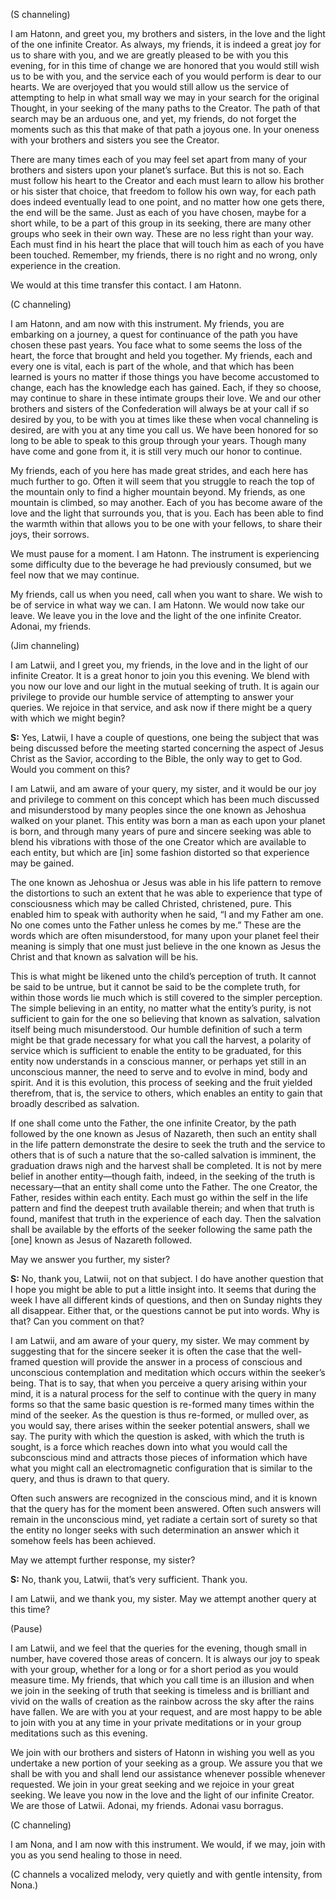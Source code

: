 <p class="channel-type">(S channeling)</p>
<p>I am Hatonn, and greet you, my brothers and sisters, in the love and the light of the one infinite Creator. As always, my friends, it is indeed a great joy for us to share with you, and we are greatly pleased to be with you this evening, for in this time of change we are honored that you would still wish us to be with you, and the service each of you would perform is dear to our hearts. We are overjoyed that you would still allow us the service of attempting to help in what small way we may in your search for the original Thought, in your seeking of the many paths to the Creator. The path of that search may be an arduous one, and yet, my friends, do not forget the moments such as this that make of that path a joyous one. In your oneness with your brothers and sisters you see the Creator.</p>
<p>There are many times each of you may feel set apart from many of your brothers and sisters upon your planet’s surface. But this is not so. Each must follow his heart to the Creator and each must learn to allow his brother or his sister that choice, that freedom to follow his own way, for each path does indeed eventually lead to one point, and no matter how one gets there, the end will be the same. Just as each of you have chosen, maybe for a short while, to be a part of this group in its seeking, there are many other groups who seek in their own way. These are no less right than your way. Each must find in his heart the place that will touch him as each of you have been touched. Remember, my friends, there is no right and no wrong, only experience in the creation.</p>
<p>We would at this time transfer this contact. I am Hatonn.</p>
<p class="channel-type">(C channeling)</p>
<p>I am Hatonn, and am now with this instrument. My friends, you are embarking on a journey, a quest for continuance of the path you have chosen these past years. You face what to some seems the loss of the heart, the force that brought and held you together. My friends, each and every one is vital, each is part of the whole, and that which has been learned is yours no matter if those things you have become accustomed to change, each has the knowledge each has gained. Each, if they so choose, may continue to share in these intimate groups their love. We and our other brothers and sisters of the Confederation will always be at your call if so desired by you, to be with you at times like these when vocal channeling is desired, are with you at any time you call us. We have been honored for so long to be able to speak to this group through your years. Though many have come and gone from it, it is still very much our honor to continue.</p>
<p>My friends, each of you here has made great strides, and each here has much further to go. Often it will seem that you struggle to reach the top of the mountain only to find a higher mountain beyond. My friends, as one mountain is climbed, so may another. Each of you has become aware of the love and the light that surrounds you, that is you. Each has been able to find the warmth within that allows you to be one with your fellows, to share their joys, their sorrows.</p>
<p>We must pause for a moment. I am Hatonn. The instrument is experiencing some difficulty due to the beverage he had previously consumed, but we feel now that we may continue.</p>
<p>My friends, call us when you need, call when you want to share. We wish to be of service in what way we can. I am Hatonn. We would now take our leave. We leave you in the love and the light of the one infinite Creator. Adonai, my friends.</p>
<p class="channel-type">(Jim channeling)</p>
<p>I am Latwii, and I greet you, my friends, in the love and in the light of our infinite Creator. It is a great honor to join you this evening. We blend with you now our love and our light in the mutual seeking of truth. It is again our privilege to provide our humble service of attempting to answer your queries. We rejoice in that service, and ask now if there might be a query with which we might begin?</p>
<p><strong>S:</strong> Yes, Latwii, I have a couple of questions, one being the subject that was being discussed before the meeting started concerning the aspect of Jesus Christ as the Savior, according to the Bible, the only way to get to God. Would you comment on this?</p>
<p>I am Latwii, and am aware of your query, my sister, and it would be our joy and privilege to comment on this concept which has been much discussed and misunderstood by many peoples since the one known as Jehoshua walked on your planet. This entity was born a man as each upon your planet is born, and through many years of pure and sincere seeking was able to blend his vibrations with those of the one Creator which are available to each entity, but which are [in] some fashion distorted so that experience may be gained.</p>
<p>The one known as Jehoshua or Jesus was able in his life pattern to remove the distortions to such an extent that he was able to experience that type of consciousness which may be called Christed, christened, pure. This enabled him to speak with authority when he said, “I and my Father am one. No one comes unto the Father unless he comes by me.” These are the words which are often misunderstood, for many upon your planet feel their meaning is simply that one must just believe in the one known as Jesus the Christ and that known as salvation will be his.</p>
<p>This is what might be likened unto the child’s perception of truth. It cannot be said to be untrue, but it cannot be said to be the complete truth, for within those words lie much which is still covered to the simpler perception. The simple believing in an entity, no matter what the entity’s purity, is not sufficient to gain for the one so believing that known as salvation, salvation itself being much misunderstood. Our humble definition of such a term might be that grade necessary for what you call the harvest, a polarity of service which is sufficient to enable the entity to be graduated, for this entity now understands in a conscious manner, or perhaps yet still in an unconscious manner, the need to serve and to evolve in mind, body and spirit. And it is this evolution, this process of seeking and the fruit yielded therefrom, that is, the service to others, which enables an entity to gain that broadly described as salvation.</p>
<p>If one shall come unto the Father, the one infinite Creator, by the path followed by the one known as Jesus of Nazareth, then such an entity shall in the life pattern demonstrate the desire to seek the truth and the service to others that is of such a nature that the so-called salvation is imminent, the graduation draws nigh and the harvest shall be completed. It is not by mere belief in another entity—though faith, indeed, in the seeking of the truth is necessary—that an entity shall come unto the Father. The one Creator, the Father, resides within each entity. Each must go within the self in the life pattern and find the deepest truth available therein; and when that truth is found, manifest that truth in the experience of each day. Then the salvation shall be available by the efforts of the seeker following the same path the [one] known as Jesus of Nazareth followed.</p>
<p>May we answer you further, my sister?</p>
<p><strong>S:</strong> No, thank you, Latwii, not on that subject. I do have another question that I hope you might be able to put a little insight into. It seems that during the week I have all different kinds of questions, and then on Sunday nights they all disappear. Either that, or the questions cannot be put into words. Why is that? Can you comment on that?</p>
<p>I am Latwii, and am aware of your query, my sister. We may comment by suggesting that for the sincere seeker it is often the case that the well-framed question will provide the answer in a process of conscious and unconscious contemplation and meditation which occurs within the seeker’s being. That is to say, that when you perceive a query arising within your mind, it is a natural process for the self to continue with the query in many forms so that the same basic question is re-formed many times within the mind of the seeker. As the question is thus re-formed, or mulled over, as you would say, there arises within the seeker potential answers, shall we say. The purity with which the question is asked, with which the truth is sought, is a force which reaches down into what you would call the subconscious mind and attracts those pieces of information which have what you might call an electromagnetic configuration that is similar to the query, and thus is drawn to that query.</p>
<p>Often such answers are recognized in the conscious mind, and it is known that the query has for the moment been answered. Often such answers will remain in the unconscious mind, yet radiate a certain sort of surety so that the entity no longer seeks with such determination an answer which it somehow feels has been achieved.</p>
<p>May we attempt further response, my sister?</p>
<p><strong>S:</strong> No, thank you, Latwii, that’s very sufficient. Thank you.</p>
<p>I am Latwii, and we thank you, my sister. May we attempt another query at this time?</p>
<p class="comment">(Pause)</p>
<p>I am Latwii, and we feel that the queries for the evening, though small in number, have covered those areas of concern. It is always our joy to speak with your group, whether for a long or for a short period as you would measure time. My friends, that which you call time is an illusion and when we join in the seeking of truth that seeking is timeless and is brilliant and vivid on the walls of creation as the rainbow across the sky after the rains have fallen. We are with you at your request, and are most happy to be able to join with you at any time in your private meditations or in your group meditations such as this evening.</p>
<p>We join with our brothers and sisters of Hatonn in wishing you well as you undertake a new portion of your seeking as a group. We assure you that we shall be with you and shall lend our assistance whenever possible whenever requested. We join in your great seeking and we rejoice in your great seeking. We leave you now in the love and the light of our infinite Creator. We are those of Latwii. Adonai, my friends. Adonai vasu borragus.</p>
<p class="channel-type">(C channeling)</p>
<p>I am Nona, and I am now with this instrument. We would, if we may, join with you as you send healing to those in need.</p>
<p class="comment">(C channels a vocalized melody, very quietly and with gentle intensity, from Nona.)</p>